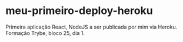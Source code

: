 # meu-primeiro-deploy-heroku
Primeira aplicação React, NodeJS a ser publicada por mim via Heroku. Formação Trybe, bloco 25, dia 1.

